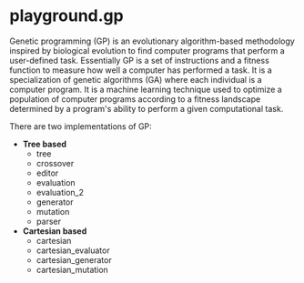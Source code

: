 # playground.gp
Genetic programming (GP) is an evolutionary algorithm-based methodology
inspired by biological evolution to find computer programs that perform a
user-defined task. Essentially GP is a set of instructions and a fitness
function to measure how well a computer has performed a task. It is a
specialization of genetic algorithms (GA) where each individual is a computer
program. It is a machine learning technique used to optimize a population of
computer programs according to a fitness landscape determined by a program's
ability to perform a given computational task.

There are two implementations of GP:
- **Tree based**
    - tree
    - crossover
    - editor
    - evaluation
    - evaluation_2
    - generator
    - mutation
    - parser
- **Cartesian based**
    - cartesian
    - cartesian_evaluator
    - cartesian_generator
    - cartesian_mutation
